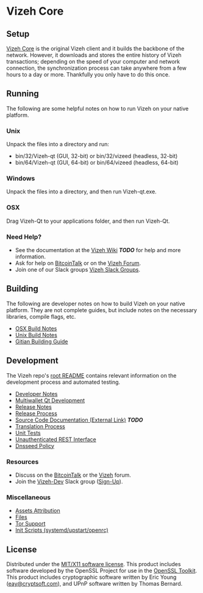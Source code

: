 Vizeh Core
=====================

Setup
---------------------
[Vizeh Core](http://Vizeh.pw/wallet) is the original Vizeh client and it builds the backbone of the network. However, it downloads and stores the entire history of Vizeh transactions; depending on the speed of your computer and network connection, the synchronization process can take anywhere from a few hours to a day or more. Thankfully you only have to do this once.

Running
---------------------
The following are some helpful notes on how to run Vizeh on your native platform.

### Unix

Unpack the files into a directory and run:

- bin/32/Vizeh-qt (GUI, 32-bit) or bin/32/vizeed (headless, 32-bit)
- bin/64/Vizeh-qt (GUI, 64-bit) or bin/64/vizeed (headless, 64-bit)

### Windows

Unpack the files into a directory, and then run Vizeh-qt.exe.

### OSX

Drag Vizeh-Qt to your applications folder, and then run Vizeh-Qt.

### Need Help?

* See the documentation at the [Vizeh Wiki](https://en.bitcoin.it/wiki/Main_Page) ***TODO***
for help and more information.
* Ask for help on [BitcoinTalk](https://bitcointalk.org/index.php?topic=1262920.0) or on the [Vizeh Forum](http://forum.Vizeh.pw/).
* Join one of our Slack groups [Vizeh Slack Groups](https://Vizeh.pw/slack-logins/).

Building
---------------------
The following are developer notes on how to build Vizeh on your native platform. They are not complete guides, but include notes on the necessary libraries, compile flags, etc.

- [OSX Build Notes](build-osx.md)
- [Unix Build Notes](build-unix.md)
- [Gitian Building Guide](gitian-building.md)

Development
---------------------
The Vizeh repo's [root README](https://github.com/wtomtom/Vizeh/blob/master/README.md) contains relevant information on the development process and automated testing.

- [Developer Notes](developer-notes.md)
- [Multiwallet Qt Development](multiwallet-qt.md)
- [Release Notes](release-notes.md)
- [Release Process](release-process.md)
- [Source Code Documentation (External Link)](https://dev.visucore.com/bitcoin/doxygen/) ***TODO***
- [Translation Process](translation_process.md)
- [Unit Tests](unit-tests.md)
- [Unauthenticated REST Interface](REST-interface.md)
- [Dnsseed Policy](dnsseed-policy.md)

### Resources

* Discuss on the [BitcoinTalk](https://bitcointalk.org/index.php?topic=1262920.0) or the [Vizeh](http://forum.Vizeh.pw/) forum.
* Join the [Vizeh-Dev](https://Vizeh-dev.slack.com/) Slack group ([Sign-Up](https://Vizeh-dev.herokuapp.com/)).

### Miscellaneous
- [Assets Attribution](assets-attribution.md)
- [Files](files.md)
- [Tor Support](tor.md)
- [Init Scripts (systemd/upstart/openrc)](init.md)

License
---------------------
Distributed under the [MIT/X11 software license](http://www.opensource.org/licenses/mit-license.php).
This product includes software developed by the OpenSSL Project for use in the [OpenSSL Toolkit](https://www.openssl.org/). This product includes
cryptographic software written by Eric Young ([eay@cryptsoft.com](mailto:eay@cryptsoft.com)), and UPnP software written by Thomas Bernard.
